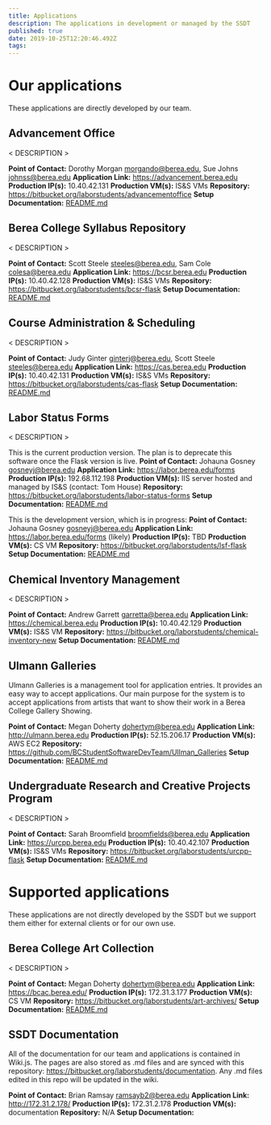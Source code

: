 ```yaml
---
title: Applications
description: The applications in development or managed by the SSDT
published: true
date: 2019-10-25T12:20:46.492Z
tags: 
---
```


# Our applications
These applications are directly developed by our team.

## Advancement Office
< DESCRIPTION >

**Point of Contact:** Dorothy Morgan <morgando@berea.edu>, Sue Johns <johnss@berea.edu>
**Application Link:** https://advancement.berea.edu
**Production IP(s):** 10.40.42.131
**Production VM(s):** IS&S VMs
**Repository:** https://bitbucket.org/laborstudents/advancementoffice
**Setup Documentation:** [README.md](https://bitbucket.org/laborstudents/advancementoffice/src/development/README.md)

## Berea College Syllabus Repository
< DESCRIPTION >

**Point of Contact:** Scott Steele <steeles@berea.edu>, Sam Cole <colesa@berea.edu>
**Application Link:** https://bcsr.berea.edu
**Production IP(s):** 10.40.42.128
**Production VM(s):** IS&S VMs
**Repository:** https://bitbucket.org/laborstudents/bcsr-flask
**Setup Documentation:** [README.md](https://bitbucket.org/laborstudents/bcsr-flask/src/master/README.md)

## Course Administration & Scheduling
< DESCRIPTION >

**Point of Contact:** Judy Ginter <ginterj@berea.edu>, Scott Steele <steeles@berea.edu>
**Application Link:** https://cas.berea.edu
**Production IP(s):** 10.40.42.131
**Production VM(s):** IS&S VMs
**Repository:** https://bitbucket.org/laborstudents/cas-flask
**Setup Documentation:** [README.md](https://bitbucket.org/laborstudents/cas-flask/src/development/README.md)

## Labor Status Forms
< DESCRIPTION >

This is the current production version. The plan is to deprecate this software once the Flask version is live.
**Point of Contact:** Johauna Gosney <gosneyj@berea.edu>
**Application Link:** https://labor.berea.edu/forms
**Production IP(s):** 192.68.112.198
**Production VM(s):** IIS server hosted and managed by IS&S (contact: Tom House)
**Repository:** https://bitbucket.org/laborstudents/labor-status-forms
**Setup Documentation:** [README.md](https://bitbucket.org/laborstudents/labor-status-forms/src/master/README.md)

This is the development version, which is in progress:
**Point of Contact:** Johauna Gosney <gosneyj@berea.edu>
**Application Link:** https://labor.berea.edu/forms (likely)
**Production IP(s):** TBD
**Production VM(s):** CS VM
**Repository:** https://bitbucket.org/laborstudents/lsf-flask
**Setup Documentation:** [README.md](https://bitbucket.org/laborstudents/lsf-flask/src/development/README.md)

## Chemical Inventory Management
< DESCRIPTION >

**Point of Contact:** Andrew Garrett <garretta@berea.edu>
**Application Link:** https://chemical.berea.edu
**Production IP(s):** 10.40.42.129
**Production VM(s):** IS&S VM
**Repository:** https://bitbucket.org/laborstudents/chemical-inventory-new
**Setup Documentation:** [README.md](https://bitbucket.org/laborstudents/chemical-inventory-new/src/master/README.md)

## Ulmann Galleries
Ulmann Galleries is a management tool for application entries. It provides an easy way to accept applications. Our main purpose for the system is to accept applications from artists that want to show their work in a Berea College Gallery Showing.

**Point of Contact:** Megan Doherty <dohertym@berea.edu>
**Application Link:** http://ulmann.berea.edu
**Production IP(s):** 52.15.206.17
**Production VM(s):** AWS EC2
**Repository:** https://github.com/BCStudentSoftwareDevTeam/Ullman_Galleries
**Setup Documentation:** [README.md](https://github.com/BCStudentSoftwareDevTeam/Ullman_Galleries/blob/development/README.md)

## Undergraduate Research and Creative Projects Program
< DESCRIPTION >

**Point of Contact:** Sarah Broomfield <broomfields@berea.edu>
**Application Link:** https://urcpp.berea.edu
**Production IP(s):** 10.40.42.107
**Production VM(s):** IS&S VMs
**Repository:** https://bitbucket.org/laborstudents/urcpp-flask
**Setup Documentation:** [README.md](https://bitbucket.org/laborstudents/urcpp-flask/src/development/README.md)


# Supported applications
These applications are not directly developed by the SSDT but we support them either for external clients or for our own use.

## Berea College Art Collection
< DESCRIPTION >

**Point of Contact:** Megan Doherty <dohertym@berea.edu>
**Application Link:** https://bcac.berea.edu/
**Production IP(s):** 172.31.3.177
**Production VM(s):** CS VM
**Repository:** https://bitbucket.org/laborstudents/art-archives/
**Setup Documentation:** [README.md](https://bitbucket.org/laborstudents/art-archives/src/master/README.md)

## SSDT Documentation
All of the documentation for our team and applications is contained in Wiki.js. The pages are also stored as .md files and are synced with this repository: https://bitbucket.org/laborstudents/documentation. Any .md files edited in this repo will be updated in the wiki.

**Point of Contact:** Brian Ramsay <ramsayb2@berea.edu>
**Application Link:** http://172.31.2.178/
**Production IP(s):** 172.31.2.178
**Production VM(s):** documentation
**Repository:** N/A
**Setup Documentation:** 